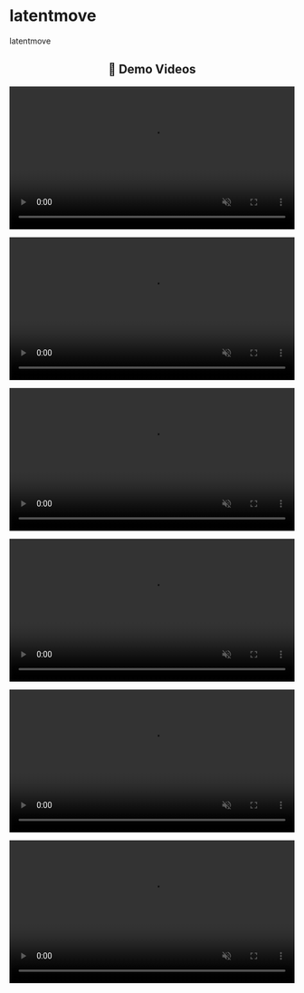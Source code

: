 # latentmove
latentmove
<h2 align="center">🎥 Demo Videos</h2>

<p align="center">
  <video width="100%" controls muted autoplay loop>
    <source src="demo/demo1.mp4" type="video/mp4">
    Your browser does not support the video tag.
  </video>
</p>

<p align="center">
  <video width="100%" controls muted autoplay loop>
    <source src="demo/demo2.mp4" type="video/mp4">
    Your browser does not support the video tag.
  </video>
</p>

<p align="center">
  <video width="100%" controls muted autoplay loop>
    <source src="demo/demo3.mp4" type="video/mp4">
    Your browser does not support the video tag.
  </video>
</p>

<p align="center">
  <video width="100%" controls muted autoplay loop>
    <source src="demo/demo4.mp4" type="video/mp4">
    Your browser does not support the video tag.
  </video>
</p>

<p align="center">
  <video width="100%" controls muted autoplay loop>
    <source src="demo/demo5.mp4" type="video/mp4">
    Your browser does not support the video tag.
  </video>
</p>

<p align="center">
  <video width="100%" controls muted autoplay loop>
    <source src="demo/demo6.mp4" type="video/mp4">
    Your browser does not support the video tag.
  </video>
</p>
